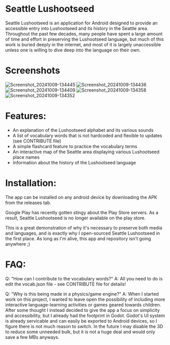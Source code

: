 # Seattle Lushootseed

Seattle Lushootseed is an application for Android designed to provide an accessible entry into Lushootseed and its history in the Seattle area.
Throughout the past few decades, many people have spent a large amount of time and effort in preserving the Lushootseed language, but much of this
work is buried deeply in the internet, and most of it is largely unaccessible unless one is willing to dive deep into the language on their own.

# Screenshots

![Screenshot_20241009-134445](https://github.com/user-attachments/assets/5312e954-0c3b-4035-9d1b-581387cb2da5)
![Screenshot_20241009-134436](https://github.com/user-attachments/assets/06900b92-9418-485b-bcd2-99519eb63f32)
![Screenshot_20241009-134409](https://github.com/user-attachments/assets/3088e5f1-84ab-4c24-8f5d-95ff93144512)
![Screenshot_20241009-134358](https://github.com/user-attachments/assets/04621de6-280f-4a0b-a1b5-e589b8ed1d00)
![Screenshot_20241009-134352](https://github.com/user-attachments/assets/43c569e3-f966-4e98-83f9-9d033af56a14)


# Features:
- An explanation of the Lushootseed alphabet and its various sounds
- A list of vocabulary words that is not hardcoded and flexible to updates (see CONTRIBUTE file)
- A simple flashcard feature to practice the vocabulary terms
- An interactive map of the Seattle area displaying various Lushootseed place names
- Information about the history of the Lushootseed language

# Installation:
The app can be installed on any android device by downloading the APK from the releases tab.

Google Play has recently gotten stingy about the Play Store servers. As a result, Seattle Lushootseed is no longer available on the play store.

This is a great demonstration of why it's necessary to preserve both media and languages, and is exactly why I open-sourced Seattle Lushootseed in the first place. As long as I'm alive, this app and repository isn't going anywhere ;)

# FAQ:

Q: "How can I contribute to the vocabulary words?"
A: All you need to do is edit the vocab.json file - see CONTRIBUTE file for details!

Q: "Why is this being made in a physics/game engine?"
A: When I started work on this project, I wanted to leave open the possibility of including more interactive language-learning activities or games
geared towards children. After some thought I instead decided to give the app a focus on simplicity and accessibility, but I already had the footprint in
Godot. Godot's UI system is already servicable and can easily be exported to Android devices, so I figure there is not much reason to switch. In the future I
may disable the 3D to reduce some unneeded bulk, but it is not a huge deal and would only save a few MBs anyways.
